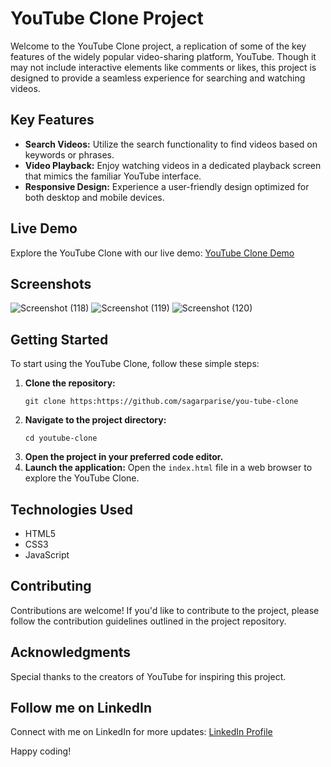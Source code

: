 # YouTube Clone Project

Welcome to the YouTube Clone project, a replication of some of the key features of the widely popular video-sharing platform, YouTube. Though it may not include interactive elements like comments or likes, this project is designed to provide a seamless experience for searching and watching videos.

## Key Features
- **Search Videos:** Utilize the search functionality to find videos based on keywords or phrases.
- **Video Playback:** Enjoy watching videos in a dedicated playback screen that mimics the familiar YouTube interface.
- **Responsive Design:** Experience a user-friendly design optimized for both desktop and mobile devices.

## Live Demo
Explore the YouTube Clone with our live demo: [YouTube Clone Demo](https://sagarparise.github.io/you-tube-clone/)

## Screenshots
![Screenshot (118)](https://github.com/sagarparise/you-tube-clone/assets/141607123/38d970df-b51a-4a7e-bb6f-cf8c4bffed33)
![Screenshot (119)](https://github.com/sagarparise/you-tube-clone/assets/141607123/91f98e2a-ad5a-4e57-ad42-e957c0c0eccc)
![Screenshot (120)](https://github.com/sagarparise/you-tube-clone/assets/141607123/5186549e-b7ff-43c3-a9d8-f3d3b1ea8c8d)

## Getting Started
To start using the YouTube Clone, follow these simple steps:
1. **Clone the repository:**
    ```
    git clone https:https://github.com/sagarparise/you-tube-clone
    ```
2. **Navigate to the project directory:**
    ```
    cd youtube-clone
    ```
3. **Open the project in your preferred code editor.**
4. **Launch the application:**
    Open the `index.html` file in a web browser to explore the YouTube Clone.

## Technologies Used
- HTML5
- CSS3
- JavaScript

## Contributing
Contributions are welcome! If you'd like to contribute to the project, please follow the contribution guidelines outlined in the project repository.

## Acknowledgments
Special thanks to the creators of YouTube for inspiring this project.

## Follow me on LinkedIn
Connect with me on LinkedIn for more updates: [LinkedIn Profile](https://www.linkedin.com/in/sagar-parise-1b68b21a3/)

Happy coding!
